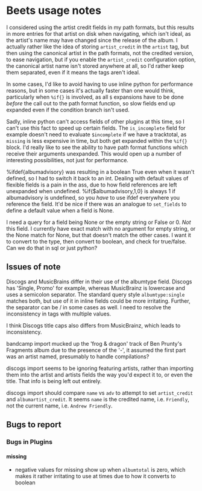 # Beets usage notes

I considered using the artist credit fields in my path formats, but this
results in more entries for that artist on disk when navigating, which isn't
ideal, as the artist's name may have changed since the release of the album.
I actually rather like the idea of storing `artist_credit` in the `artist`
tag, but then using the canonical artist in the path formats, not the credited
version, to ease navigation, but if you enable the `artist_credit`
configuration option, the canonical artist name isn't stored anywhere at all,
so I'd rather keep them separated, even if it means the tags aren't ideal.

In some cases, I'd like to avoid having to use inline python for performance
reasons, but in some cases it's actually faster than one would think,
particularly when `%if{}` is involved, as all `$` expansions have to be done
*before* the call out to the path format function, so slow fields end up
expanded even if the condition branch isn't used.

Sadly, inline python can't access fields of other plugins at this time, so
I can't use this fact to speed up certain fields. The `is_incomplete` field
for example doesn't need to evaluate `$incomplete` if we have a tracktotal, as
`missing` is less expensive in time, but both get expanded within the `%if{}`
block. I'd really like to see the ability to have path format functions which
receive their arguments unexpanded. This would open up a number of interesting
possibilities, not just for performance.

%ifdef{albumadvisory} was resulting in a boolean True even when it wasn't
defined, so I had to switch it back to an int. Dealing with default values of
flexible fields is a pain in the ass, due to how field references are left
unexpanded when undefined. %if{$albumadvisory,1,0} is always 1 if
albumadvisory is undefined, so you *have* to use ifdef everywhere you
reference the field. It'd be nice if there was an analogue to `set_fields` to
define a default value when a field is None.

I need a query for a field being None or the empty string or False or 0. *Not*
this field. I currently have exact match with no argument for empty string, or
the None match for None, but that doesn't match the other cases. I want it to
convert to the type, then convert to boolean, and check for true/false. Can we
do that in sql or just python?

## Issues of note

Discogs and MusicBrains differ in their use of the albumtype field. Discogs
has 'Single, Promo' for example, whereas MusicBrainz is lowercase and uses
a semicolon separator. The standard query style `albumtype:single` matches
both, but use of it in inline fields could be more irritating. Further, the
separator can be / in some cases as well. I need to resolve the inconsistency
in tags with multiple values.

I think Discogs title caps also differs from MusicBrainz, which leads to
inconsistency.

bandcamp import mucked up the 'frog & dragon' track of Ben Prunty's Fragments
album due to the presence of the '-', it assumed the first part was an artist
named, presumably to handle compilations?

discogs import seems to be ignoring featuring artists, rather than importing
them into the artist and artists fields the way you'd expect it to, or even
the title. That info is being left out entirely.

discogs import should compare `name` vs `adv` to attempt to set
`artist_credit` and `albumartist_credit`. It seems `name` is the credited
name, i.e. `Friendly`, not the current name, i.e. `Andrew Friendly`.

## Bugs to report

### Bugs in Plugins

#### missing

- negative values for missing show up when `albumtotal` is zero, which makes it
  rather irritating to use at times due to how it converts to boolean
